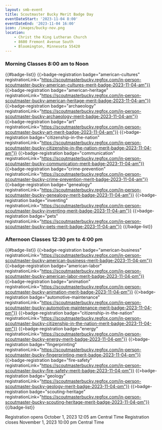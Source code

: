 ```yaml
---
layout: smb-event
title: Scoutmaster Bucky Merit Badge Day
eventDateStart: '2023-11-04 8:00'
eventDateEnd: '2023-11-04 16:00'
icon: /images/bucky-nov.png
location:
    - Christ the King Lutheran Church
    - 8600 Fremont Avenue South
    - Bloomington, Minnesota 55420
---
```


### Morning Classes 8:00 am to Noon

{{#badge-list}}
{{>badge-registration badge="american-cultures" registrationLink="https://scoutmasterbucky.regfox.com/in-person-scoutmaster-bucky-american-cultures-merit-badge-2023-11-04-am"}}
{{>badge-registration badge="american-heritage" registrationLink="https://scoutmasterbucky.regfox.com/in-person-scoutmaster-bucky-american-heritage-merit-badge-2023-11-04-am"}}
{{>badge-registration badge="archaeology" registrationLink="https://scoutmasterbucky.regfox.com/in-person-scoutmaster-bucky-archaeology-merit-badge-2023-11-04-am"}}
{{>badge-registration badge="art" registrationLink="https://scoutmasterbucky.regfox.com/in-person-scoutmaster-bucky-art-merit-badge-2023-11-04-am"}}
{{>badge-registration badge="citizenship-in-the-nation" registrationLink="https://scoutmasterbucky.regfox.com/in-person-scoutmaster-bucky-citizenship-in-the-nation-merit-badge-2023-11-04-am"}}
{{>badge-registration badge="communication" registrationLink="https://scoutmasterbucky.regfox.com/in-person-scoutmaster-bucky-communication-merit-badge-2023-11-04-am"}}
{{>badge-registration badge="crime-prevention" registrationLink="https://scoutmasterbucky.regfox.com/in-person-scoutmaster-bucky-crime-prevention-merit-badge-2023-11-04-am"}}
{{>badge-registration badge="genealogy" registrationLink="https://scoutmasterbucky.regfox.com/in-person-scoutmaster-bucky-genealogy-merit-badge-2023-11-04-am"}}
{{>badge-registration badge="inventing" registrationLink="https://scoutmasterbucky.regfox.com/in-person-scoutmaster-bucky-inventing-merit-badge-2023-11-04-am"}}
{{>badge-registration badge="pets" registrationLink="https://scoutmasterbucky.regfox.com/in-person-scoutmaster-bucky-pets-merit-badge-2023-11-04-am"}}
{{/badge-list}}

### Afternoon Classes 12:30 pm to 4:00 pm

{{#badge-list}}
{{>badge-registration badge="american-business" registrationLink="https://scoutmasterbucky.regfox.com/in-person-scoutmaster-bucky-american-business-merit-badge-2023-11-04-pm"}}
{{>badge-registration badge="american-labor" registrationLink="https://scoutmasterbucky.regfox.com/in-person-scoutmaster-bucky-american-labor-merit-badge-2023-11-04-pm"}}
{{>badge-registration badge="animation" registrationLink="https://scoutmasterbucky.regfox.com/in-person-scoutmaster-bucky-animation-merit-badge-2023-11-04-pm"}}
{{>badge-registration badge="automotive-maintenance" registrationLink="https://scoutmasterbucky.regfox.com/in-person-scoutmaster-bucky-automotive-maintenance-merit-badge-2023-11-04-pm"}}
{{>badge-registration badge="citizenship-in-the-nation" registrationLink="https://scoutmasterbucky.regfox.com/in-person-scoutmaster-bucky-citizenship-in-the-nation-merit-badge-2023-11-04-pm"}}
{{>badge-registration badge="energy" registrationLink="https://scoutmasterbucky.regfox.com/in-person-scoutmaster-bucky-energy-merit-badge-2023-11-04-pm"}}
{{>badge-registration badge="fingerprinting" registrationLink="https://scoutmasterbucky.regfox.com/in-person-scoutmaster-bucky-fingerprinting-merit-badge-2023-11-04-pm"}}
{{>badge-registration badge="fire-safety" registrationLink="https://scoutmasterbucky.regfox.com/in-person-scoutmaster-bucky-fire-safety-merit-badge-2023-11-04-pm"}}
{{>badge-registration badge="geology" registrationLink="https://scoutmasterbucky.regfox.com/in-person-scoutmaster-bucky-geology-merit-badge-2023-11-04-pm"}}
{{>badge-registration badge="scouting-heritage" registrationLink="https://scoutmasterbucky.regfox.com/in-person-scoutmaster-bucky-scouting-heritage-merit-badge-2023-11-04-pm"}}
{{/badge-list}}



Registration opens October 1, 2023 12:05 am Central Time
Registration closes November 1, 2023 10:00 pm Central Time
